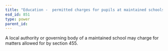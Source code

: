 ```yaml
---
title: "Education -  permitted charges for pupils at maintained schools"
esd_id: 851
type: power
parent_id:  
---
```


A local authority or governing body of a maintained school may charge for matters allowed for by section 455.

